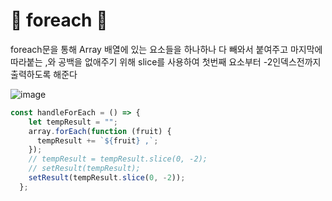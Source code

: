 # 🎃 foreach 🎃
foreach문을 통해 Array 배열에 있는 요소들을 하나하나 다 빼와서 붙여주고 마지막에 따라붙는 ,와 공백을 없애주기 위해 slice를 사용하여 첫번째 요소부터 -2인덱스전까지 출력하도록 해준다

![image](https://github.com/limhyerin/TIL/assets/70150896/b8bb5487-ef94-442c-b021-67f2937ee1c9)


```js
const handleForEach = () => {
    let tempResult = "";
    array.forEach(function (fruit) {
      tempResult += `${fruit} ,`;
    });
    // tempResult = tempResult.slice(0, -2);
    // setResult(tempResult);
    setResult(tempResult.slice(0, -2));
  };
```
